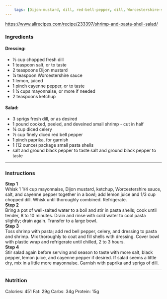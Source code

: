 ```yaml
---
	tags: [Dijon-mustard, dill, red-bell-pepper, dill, Worcestershire-sauce, lemon, ketchup, small-pasta-shells, mayonnaise, shrimp, cayenne-pepper, salt, paprika, black-pepper, celery]
---
```


https://www.allrecipes.com/recipe/233397/shrimp-and-pasta-shell-salad/

### Ingredients

#### Dressing:  
* ⅓ cup chopped fresh dill
* 1 teaspoon salt, or to taste
* 2 teaspoons Dijon mustard
* ¼ teaspoon Worcestershire sauce
* 1  lemon, juiced
* 1 pinch cayenne pepper, or to taste
* 1 ¼ cups mayonnaise, or more if needed
* 2 teaspoons ketchup
#### Salad:  
* 3 sprigs fresh dill, or as desired
* 1 pound cooked, peeled, and deveined small shrimp - cut in half
* ¾ cup diced celery
* ½ cup finely diced red bell pepper
* 1 pinch paprika, for garnish
* 1 (12 ounce) package small pasta shells
* salt and ground black pepper to taste  salt and ground black pepper to taste

---

### Instructions

**Step 1**  
Whisk 1 1/4 cup mayonnaise, Dijon mustard, ketchup, Worcestershire sauce, salt, and cayenne pepper together in a bowl; add lemon juice and 1/3 cup chopped dill. Whisk until thoroughly combined. Refrigerate.  
**Step 2**  
Bring a pot of well-salted water to a boil and stir in pasta shells; cook until tender, 8 to 10 minutes. Drain and rinse with cold water to cool pasta slightly; drain again. Transfer to a large bowl.  
**Step 3**  
Toss shrimp with pasta; add red bell pepper, celery, and dressing to pasta and shrimp. Mix thoroughly to coat and fill shells with dressing. Cover bowl with plastic wrap and refrigerate until chilled, 2 to 3 hours.  
**Step 4**  
Stir salad again before serving and season to taste with more salt, black pepper, lemon juice, and cayenne pepper if desired. If salad seems a little dry, mix in a little more mayonnaise. Garnish with paprika and sprigs of dill.  

---

### Nutrition

Calories: 451  Fat: 29g  Carbs: 34g  Protein: 15g  
